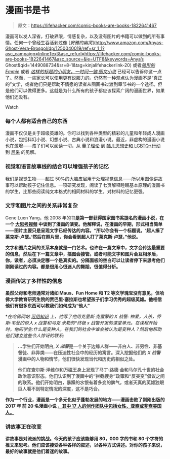 # 漫画书是书

> 原文：<https://lifehacker.com/comic-books-are-books-1822641467>

漫画可以发人深省，打破界限，情感复杂，以及没有图片的书籍可以做到的所有事情。任何一个曾经生吞活剥过像 [*安雅的幽灵*](http://www.amazon.com/Anyas-Ghost-Vera-Brosgol/dp/1250040019/ref=sr_1_1?asc_campaign=InlineText&asc_refurl=https://lifehacker.com/comic-books-are-books-1822641467&asc_source=&ie=UTF8&keywords=Anya’s Ghost&qid=1449088734&sr=8-1&tag=kinjalifehackerlink-20) 或者[*隐形的 Emmie*](https://www.amazon.com/Invisible-Emmie-Terri-Libenson/dp/0062484931/ref=pd_bxgy_14_img_3?_encoding=UTF8&asc_campaign=InlineText&asc_refurl=https://lifehacker.com/comic-books-are-books-1822641467&asc_source=&pd_rd_i=0062484931&pd_rd_r=E2R09D3C52Q422C7PKZ9&pd_rd_w=5Uy2M&pd_rd_wg=GxuW0&psc=1&refRID=E2R09D3C52Q422C7PKZ9&tag=kinjalifehackerlink-20) 或者 [*这样的标题的小朋友，一时间一皱:图文小说*](https://www.amazon.com/Wrinkle-Time-Graphic-Novel/dp/1250056942/ref=pd_bxgy_14_img_2?_encoding=UTF8&asc_campaign=InlineText&asc_refurl=https://lifehacker.com/comic-books-are-books-1822641467&asc_source=&pd_rd_i=1250056942&pd_rd_r=E2R09D3C52Q422C7PKZ9&pd_rd_w=5Uy2M&pd_rd_wg=GxuW0&psc=1&refRID=E2R09D3C52Q422C7PKZ9&tag=kinjalifehackerlink-20) 已经可以告诉你这一点了。然而，一些家长可以使用更有说服力的。仍然有一种观点认为漫画不是“真正的”文学，或者他们只是帮助不情愿的读者从图画书过渡到章节书的一个途径。但是他们可以做得更多。这就是为什么所有的孩子都应该探索广阔的漫画世界，如果他们还没有。

Watch

### 每个人都有适合自己的东西

漫画不仅仅是关于超级英雄的。你可以找到各种类型的精彩的儿童和年轻成人漫画小说，包括科幻小说、幻想小说、古典小说和浪漫小说。最近，非虚构的漫画小说也在激增——孩子们可以阅读一切，从 [量子理论](https://www.amazon.com/Introducing-Quantum-Theory-Graphic-Guide-ebook/dp/B00KFEK0I8/ref=zg_bs_6391534011_3?_encoding=UTF8&asc_campaign=InlineText&asc_refurl=https://lifehacker.com/comic-books-are-books-1822641467&asc_source=&psc=1&refRID=1P4NNM4M37GV39CW7QPB&tag=kinjalifehackerlink-20) 到 [酷儿思想史和 LGBTQ+行动](https://www.amazon.com/Queer-Graphic-Dr-Meg-John-Barker/dp/1785780719/ref=lp_7422603011_1_12?asc_campaign=InlineText&asc_refurl=https://lifehacker.com/comic-books-are-books-1822641467&asc_source=&ie=UTF8&qid=1517908716&s=books&sr=1-12&tag=kinjalifehackerlink-20) 到 [尼采](https://www.amazon.com/Introducing-Nietzsche-Graphic-Guide-ebook/dp/B00KFEJP1G/ref=zg_bs_6391534011_8?_encoding=UTF8&asc_campaign=InlineText&asc_refurl=https://lifehacker.com/comic-books-are-books-1822641467&asc_source=&psc=1&refRID=1P4NNM4M37GV39CW7QPB&tag=kinjalifehackerlink-20) 的见解。

### 视觉和语言故事线的结合可以增强孩子的记忆

我们是视觉生物——超过 50%的大脑皮层用于处理视觉信息——所以用图像讲故事可以帮助孩子记住信息。一项研究发现，阅读了七页解释睡眠基本原理的漫画书的学生，比那些阅读纯文本格式的相同材料的学生，对材料的记忆更强。

### 文字和图片之间的关系非常复杂

Gene Luen Yang，他 2008 年的书[](https://www.amazon.com/American-Born-Chinese-Gene-Luen/dp/0312384483?asc_campaign=InlineText&asc_refurl=https://lifehacker.com/comic-books-are-books-1822641467&asc_source=&tag=kinjalifehackerlink-20)**是第一部获得国家图书奖提名的漫画小说，在一个 [大思考视频](http://bigthink.com/videos/gene-luen-yang-how-comic-books-can-make-kids-and-adults-smarter) 中谈到了漫画的演变。他解释说，在漫画的早期，形式相当简单——图片主要只是呈现文字已经传达的内容。“所以你会有一个标题说，‘超人揍了莱克斯·卢瑟。’然后在照片里，你会看到超人打了莱克斯·卢瑟，”他说。**

**文字和图片之间的关系本身就是一门艺术。也许在一篇文章中，文字会传达最重要的信息，然后在下一篇文章中，插图会接管。或者可能文字和图片会互相矛盾，你，读者，必须决定哪一个是真实的。分隔面板的空白可以让读者停下来思考他们刚刚读过的内容。都是很用心很迷人的舞蹈，很值得分析。**

### **漫画传达了多样性的信息**

**虽然父母和老师通常对诸如 Maus、Fun Home 和 T2 等文学瑰宝没有意见，但哈佛大学教育研究生院的贾巴里·塞拉斯也希望孩子们学习优秀的超级英雄。他相信他们有很多东西可以教我们如何成为“他人”**

**在哈佛网站 [可用知识](https://www.gse.harvard.edu/news/uk/17/12/comics-classroom) 上，他写了他用克里斯·克雷蒙的 *X 战警:* *神爱，人杀，*乔斯·韦登的*惊人 x 战警*和马克·米勒的*终极 x 战警开发的课堂单元。*在课程开始时，他问学生:什么是变种人，在我们的社会中谁会被认为是变种人？然后他帮助他们建立这些令人惊讶的联系:** 

> **...学生们开始明白, *X 战警*是一个关于边缘人群——非白人、非男性、非基督徒、非异类——在压迫性社会中的经历的寓言。深入挖掘他们的 *X 战警*漫画中的人物和情节，他们很快发现当代和历史的相似之处。**
> 
> **他们在查尔斯·泽维尔和万磁王身上发现了马丁·路德·金和马尔孔十世的社会政治意识形态。他们认识到了漫画中的“拦截搜身”政策和“反突变”倡议之间的联系。他们开始明白，暴躁的水银有着多变的脾气，或者天真的英雄独眼巨人看不到特定情况的深度，这不是巧合。**

**作为一个行业，漫画是一个多元化似乎蓬勃发展的地方——漫画击败了刚刚出版的 2017 年 前 20 名漫画小说 [，其中 17 人的创作团队中包括女性、亚裔或非裔美国人。](http://www.comicsbeat.com/the-top-20-graphic-novels-of-2017-prove-diversity-in-comics-is-alive-and-well-and-selling-a-lot/)**

### **讲故事正在改变**

**讲故事是对流派的挑战。今天的孩子应该能够用 80，000 字的书和 80 个字符的推文来思考。他们应该接受各种各样的叙述，以各种方式讲述。对你的孩子来说，最好的故事就是他们着迷的故事。**